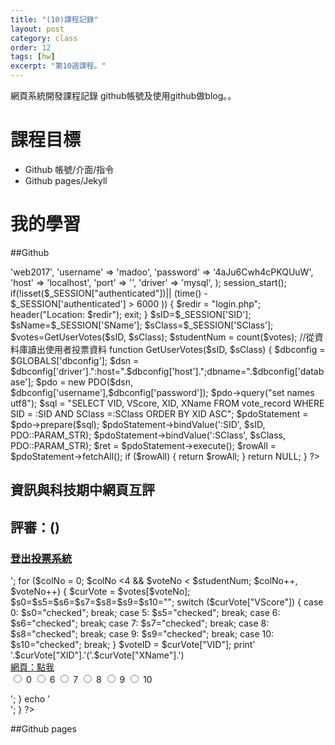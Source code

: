 ```yaml
---
title: "(10)課程記錄"
layout: post
category: class
order: 12
tags: [hw]
excerpt: "第10週課程。"
---
```

網頁系統開發課程記錄
github帳號及使用github做blog。。

# 課程目標
- Github 帳號/介面/指令
- Github pages/Jekyll

# 我的學習

##Github

<?php
//DB
$GLOBALS['dbconfig'] = array (
    'database' => 'web2017',
    'username' => 'madoo',
    'password' => '4aJu6Cwh4cPKQUuW',
    'host' => 'localhost',
    'port' => '',
    'driver' => 'mysql',
    );
session_start(); 
if(!isset($_SESSION["authenticated"])|| (time() - $_SESSION['authenticated'] > 6000 ))
{
    $redir = "login.php";
    header("Location: $redir");
    exit;
}
$sID=$_SESSION['SID'];
$sName=$_SESSION['SName'];
$sClass=$_SESSION['SClass'];
$votes=GetUserVotes($sID, $sClass);
$studentNum = count($votes); 


//從資料庫讀出使用者投票資料
function GetUserVotes($sID, $sClass) {
    $dbconfig = $GLOBALS['dbconfig'];
    $dsn = $dbconfig['driver'].":host=".$dbconfig['host'].";dbname=".$dbconfig['database'];
    $pdo = new PDO($dsn, $dbconfig['username'],$dbconfig['password']);
    $pdo->query("set names utf8");

    $sql = "SELECT VID, VScore, XID, XName FROM vote_record WHERE SID = :SID AND SClass =:SClass ORDER BY XID ASC";
    $pdoStatement = $pdo->prepare($sql);
    $pdoStatement->bindValue(':SID', $sID, PDO::PARAM_STR);
    $pdoStatement->bindValue(':SClass', $sClass, PDO::PARAM_STR);
    $ret = $pdoStatement->execute();
    $rowAll = $pdoStatement->fetchAll();
    if ($rowAll)
    {
        return $rowAll;
    }
    return NULL;
}
?>

<html lang="zh-Hant-TW">
<head>
  <title>資訊與科技期中網頁互評</title>
  <!-- Required meta tags -->
  <meta charset="utf-8">
  <meta name="viewport" content="width=device-width, initial-scale=1, shrink-to-fit=no">

  <!-- Bootstrap CSS -->
  <link rel="stylesheet" href="https://maxcdn.bootstrapcdn.com/bootstrap/4.0.0-beta.2/css/bootstrap.min.css" integrity="sha384-PsH8R72JQ3SOdhVi3uxftmaW6Vc51MKb0q5P2rRUpPvrszuE4W1povHYgTpBfshb" crossorigin="anonymous">
  <!--Font Awesome CSS-->
  <link rel="stylesheet" href="css/font-awesome.min.css">    
  <!-- Custom styles for this template -->
  <link rel="stylesheet" href="css/quiz.css">
  
</head>
<body>
    <nav class="navbar navbar-expand-lg navbar-light bg-light">
        <h2><span class="badge badge-pill badge-primary"><i class="fa fa-graduation-cap" ></i>資訊與科技期中網頁互評</span></h2>
        <h2><span class="badge badge-pill badge-info"><i class="fa fa-users" ></i>評審：<?php echo $sID?>(<?php echo $sName?>)</span></h2>
        <h3><a class="nav-link" href="logout.php"><span class="badge badge-pill badge-danger"><i class="fa fa-sign-out" aria-hidden="true"></i>登出投票系統</span></a></h3>
    </nav>
    <div class="container-fluid"> 
<?php 
$voteNo = 0;
$rowMax = $studentNum/4;
for ($rowNo = 0; $rowNo <$rowMax && $voteNo < $studentNum; $rowNo++) {
    echo '<div class="row">';
    for ($colNo = 0; $colNo <4 && $voteNo < $studentNum; $colNo++, $voteNo++) {
        $curVote = $votes[$voteNo];
        $s0=$s5=$s6=$s7=$s8=$s9=$s10="";
        switch ($curVote["VScore"]) {
            case 0:
                $s0="checked";
                break;
            case 5:
                $s5="checked";
                break;
            case 6:
                $s6="checked";
                break;
            case 7:
                $s7="checked";
                break;
            case 8:
                $s8="checked";
                break;
            case 9:
                $s9="checked";
                break;
            case 10:
                $s10="checked";
                break;
        }
        $voteID = $curVote["VID"];
        print'                   
        <div class="quiz col-sm-12 col-xs-12 col-md-6 col-lg-3">
            <form>
                <div class="alert alert-info compact">'.$curVote["XID"].'('.$curVote["XName"].')
                </div>
                <div class="form-group">
                    <a target="_blank" href="http://210.70.80.111/'.$curVote["XID"].'/" class="alert alert-danger compact">網頁：點我</a>
                </div>
                <div class="form-check form-check-inline">
                    <label class="form-check-label">
                        <input class="form-check-input" type="radio" name="x10500000" id="'.$voteID.'" value="0"'.$s0.'> 0
                    </label>
                    <label class="form-check-label">
                        <input class="form-check-input" type="radio" name="x10500000" id="'.$voteID.'" value="6" '.$s6.'> 6
                    </label>
                    <label class="form-check-label">
                        <input class="form-check-input" type="radio" name="x10500000" id="'.$voteID.'" value="7" '.$s7.'> 7
                    </label>
                    <label class="form-check-label">
                        <input class="form-check-input" type="radio" name="x10500000" id="'.$voteID.'" value="8" '.$s8.'> 8
                    </label>
                    <label class="form-check-label">
                        <input class="form-check-input" type="radio" name="x10500000" id="'.$voteID.'" value="9" '.$s9.'> 9
                    </label>
                    <label class="form-check-label">
                        <input class="form-check-input" type="radio" name="x10500000" id="'.$voteID.'" value="10"'.$s10.'> 10
                    </label>
                </div>
            </form>
        </div>';
    }
    echo '</div>';
}
?>
</div><!--class="container-fluid" -->

<script type="text/javascript">
var rr =  document.querySelectorAll('input[type="radio"]');
for (var i = 0; i < rr.length; i++)
{
    rr[i].addEventListener("change", handler, false);
}
function handler(event) {
    //alert('update_vote.php?VID='+this.id+'&VScore='+this.value);

    var oReq = new XMLHttpRequest();
    
    oReq.open('GET', 'update_vote.php?VID='+this.id+'&VScore='+this.value);
    /*oReq.onreadystatechange = function (aEvt) {
        if (oReq.readyState == 4) {
            if(oReq.status == 200)
                alert(oReq.responseText);
            else
                alert("Error loading page\n");
        }
    };*/
    //oReq.addEventListener("load", reqListener);
    oReq.send();
    /*xhr = new XMLHttpRequest();
    xhr.open('POST', 'update_test.php');
    xhr.setRequestHeader('Content-Type', 'application/x-www-form-urlencoded');
    xhr.onload = function() {
        if (xhr.status === 200 ) {
            alert( xhr.readyState+'='+ xhr.responseText);
        }
        else if (xhr.status !== 200) {
            alert('Request failed.  Returned status of ' + xhr.status);
        }
    };
    xhr.send(encodeURI('SData=' + this.id));*/


}
function reqListener () {
  console.log(this.readyState);
  alert(this.readyState);
}


</script>
  <!-- Optional JavaScript -->
  <!-- jQuery first, then Popper.js, then Bootstrap JS -->
  <script src="https://code.jquery.com/jquery-3.2.1.slim.min.js" integrity="sha384-KJ3o2DKtIkvYIK3UENzmM7KCkRr/rE9/Qpg6aAZGJwFDMVNA/GpGFF93hXpG5KkN" crossorigin="anonymous"></script>
  <script src="https://cdnjs.cloudflare.com/ajax/libs/popper.js/1.12.3/umd/popper.min.js" integrity="sha384-vFJXuSJphROIrBnz7yo7oB41mKfc8JzQZiCq4NCceLEaO4IHwicKwpJf9c9IpFgh" crossorigin="anonymous"></script>
  <script src="https://maxcdn.bootstrapcdn.com/bootstrap/4.0.0-beta.2/js/bootstrap.min.js" integrity="sha384-alpBpkh1PFOepccYVYDB4do5UnbKysX5WZXm3XxPqe5iKTfUKjNkCk9SaVuEZflJ" crossorigin="anonymous"></script>
</body>
</html>

##Github pages









